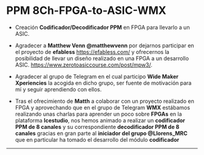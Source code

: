 # PPM 8Ch-FPGA-to-ASIC-WMX  

* Creación **Codificador/Decodificador PPM**  en FPGA para llevarlo a un ASIC.  
 
* Agradecer a **Matthew Venn @matthewvenn** por dejarnos participar en el proyecto de **efabless** https://efabless.com/ y ofrecernos la posibilidad de llevar un diseño realizado en una FPGA a un desarrollo ASIC. https://www.zerotoasiccourse.com/post/mpw3/.    

* Agradecer al grupo de Telegram en el cual participo **Wide Maker Xperiencies** la acogida en dicho grupo, ser fuente de motivación para mí y seguir aprendiendo con ellos.  

* Tras el ofrecimiento de **Matth** a colaborar con un proyecto realizado en FPGA y aprovechando que en el grupo de Telegram **WMX** estábamos realizando unas charlas para aprender un poco sobre **FPGAs** en la plataforma **Icestudio**, nos hemos animado a realizar un **codificador PPM de 8 canales** y su correspondiente **decodificador PPM de 8 canales** gracias en gran parte al **iniciador del grupo @Llorens_MRC** que en particular ha tomado el desarrollo del módulo **codificador**  

---
